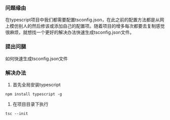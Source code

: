 ### 问题缘由

在typescript项目中我们都需要配置tsconfig.json，在此之前的配置方法都是从网上模仿别人的然后修该或添加自己的配置项。随着项目的增多每次都要去复制感觉很麻烦，就想找一个更好的解决办法快速生成tsconfig.json文件。

### 提出问腿

如何快速生成tsconfig.json文件

### 解决办法

1. 首先全局安装typescript

```
npm install typescript -g
```

1. 在项目目录下执行

```
tsc --init
```